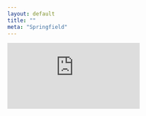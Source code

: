 ```yaml
---
layout: default
title: ""
meta: "Springfield"
---
```



<iframe
    src="https://nimaboscarino-hotdog-gradio.hf.space"
    frameborder="0"
></iframe>
